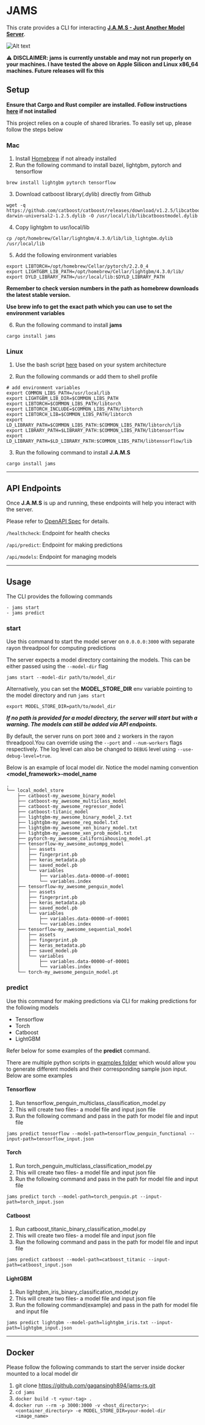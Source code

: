 # JAMS

This crate provides a CLI for interacting [**J.A.M.S - Just Another Model Server**](https://github.com/gagansingh894/jams-rs).

![Alt text](https://github.com/gagansingh894/jams-rs/blob/main/jams/screenshot.png?raw=true)

⚠️ **DISCLAIMER: jams is currently unstable and may not run properly on your machines. I have
tested the above on Apple Silicon and Linux x86_64 machines. Future releases will fix this**

## Setup
**Ensure that Cargo and Rust compiler are installed. Follow instructions [here](https://www.rust-lang.org/tools/install) if not installed**

This project relies on a couple of shared libraries. To easily set up, please follow the steps below


### Mac
1. Install [Homebrew](https://brew.sh/) if not already installed
2. Run the following command to install bazel, lightgbm, pytorch and tensorflow
```
brew install lightgbm pytorch tensorflow
```
3. Download catboost library(.dylib) directly from Github
```
wget -q https://github.com/catboost/catboost/releases/download/v1.2.5/libcatboostmodel-darwin-universal2-1.2.5.dylib -O /usr/local/lib/libcatboostmodel.dylib
```
4. Copy lightgbm to usr/local/lib
```
cp /opt/homebrew/Cellar/lightgbm/4.3.0/lib/lib_lightgbm.dylib /usr/local/lib
```
5. Add the following environment variables
```
export LIBTORCH=/opt/homebrew/Cellar/pytorch/2.2.0_4
export LIGHTGBM_LIB_PATH=/opt/homebrew/Cellar/lightgbm/4.3.0/lib/
export DYLD_LIBRARY_PATH=/usr/local/lib:$DYLD_LIBRARY_PATH
```

**Remember to check version numbers in the path as homebrew downloads the latest stable version.**

**Use brew info to get the exact path which you can use to set the environment variables**

6. Run the following command to install **jams**
```
cargo install jams
```

### Linux
1. Use the bash script [here](https://github.com/gagansingh894/jams-rs/blob/main/build) based on your system architecture

2. Run the following commands or add them to shell profile
```
# add environment variables
export COMMON_LIBS_PATH=/usr/local/lib
export LIGHTGBM_LIB_DIR=$COMMON_LIBS_PATH
export LIBTORCH=$COMMON_LIBS_PATH/libtorch
export LIBTORCH_INCLUDE=$COMMON_LIBS_PATH/libtorch
export LIBTORCH_LIB=$COMMON_LIBS_PATH/libtorch
export LD_LIBRARY_PATH=$COMMON_LIBS_PATH:$COMMON_LIBS_PATH/libtorch/lib
export LIBRARY_PATH=$LIBRARY_PATH:$COMMON_LIBS_PATH/libtensorflow
export LD_LIBRARY_PATH=$LD_LIBRARY_PATH:$COMMON_LIBS_PATH/libtensorflow/lib
```

3. Run the following command to install **J.A.M.S**
```
cargo install jams
```
---

## API Endpoints
Once **J.A.M.S** is up and running, these endpoints will help you interact with the server.

Please refer to [OpenAPI Spec](https://github.com/gagansingh894/jams-rs/blob/main/openapi.yml) for details.


`/healthcheck`: Endpoint for health checks

`/api/predict`: Endpoint for making predictions

`/api/models`: Endpoint for managing models

---

## Usage
The CLI provides the following commands

```
- jams start
- jams predict
```

### start
Use this command to start the model server on `0.0.0.0:3000` with separate rayon threadpool for computing predictions

The server expects a model directory containing the models. This can be either passed using the
```--model-dir``` flag

```
jams start --model-dir path/to/model_dir
```

Alternatively, you can set the **MODEL_STORE_DIR** env variable pointing to the model directory
and run `jams start`
```
export MODEL_STORE_DIR=path/to/model_dir
```

**_If no path is provided for a model directory, the server will start but with a warning. 
The models can still be added via API endpoints._**

By default, the server runs on port `3000` and `2` workers in the rayon threadpool.You can override using
the `--port` and `--num-workers` flags respectively. The log level can also be changed to
`DEBUG` level using `--use-debug-level=true`.

Below is an example of local model dir.
Notice the model naming convention
**<model_framework>-model_name**

```
.
└── local_model_store
    ├── catboost-my_awesome_binary_model
    ├── catboost-my_awesome_multiclass_model
    ├── catboost-my_awesome_regressor_model
    ├── catboost-titanic_model
    ├── lightgbm-my_awesome_binary_model_2.txt
    ├── lightgbm-my_awesome_reg_model.txt
    ├── lightgbm-my_awesome_xen_binary_model.txt
    ├── lightgbm-my_awesome_xen_prob_model.txt
    ├── pytorch-my_awesome_californiahousing_model.pt
    ├── tensorflow-my_awesome_autompg_model
    │   ├── assets
    │   ├── fingerprint.pb
    │   ├── keras_metadata.pb
    │   ├── saved_model.pb
    │   └── variables
    │       ├── variables.data-00000-of-00001
    │       └── variables.index
    ├── tensorflow-my_awesome_penguin_model
    │   ├── assets
    │   ├── fingerprint.pb
    │   ├── keras_metadata.pb
    │   ├── saved_model.pb
    │   └── variables
    │       ├── variables.data-00000-of-00001
    │       └── variables.index
    ├── tensorflow-my_awesome_sequential_model
    │   ├── assets
    │   ├── fingerprint.pb
    │   ├── keras_metadata.pb
    │   ├── saved_model.pb
    │   └── variables
    │       ├── variables.data-00000-of-00001
    │       └── variables.index
    └── torch-my_awesome_penguin_model.pt
```

### predict
Use this command for making predictions via CLI for making predictions for the following models

- Tensorflow
- Torch
- Catboost
- LightGBM

Refer below for some examples of the **predict** command.

There are multiple python scripts in [examples folder](https://github.com/gagansingh894/jams-rs/tree/main/jams-cli/examples) which would allow you to generate different models and their
corresponding sample json input. Below are some examples

#### Tensorflow
1. Run tensorflow_penguin_multiclass_classification_model.py
2. This will create two files- a model file and input json file
3. Run the following command and pass in the path for model file and input file
```
jams predict tensorflow --model-path=tensorflow_penguin_functional --input-path=tensorflow_input.json

```

#### Torch
1. Run torch_penguin_multiclass_classification_model.py
2. This will create two files- a model file and input json file
3. Run the following command and pass in the path for model file and input file
```
jams predict torch --model-path=torch_penguin.pt --input-path=torch_input.json
```


#### Catboost
1. Run catboost_titanic_binary_classification_model.py
2. This will create two files- a model file and input json file
3. Run the following command and pass in the path for model file and input file
```
jams predict catboost --model-path=catboost_titanic --input-path=catboost_input.json
```

#### LightGBM
1. Run lightgbm_iris_binary_classification_model.py
2. This will create two files- a model file and input json file
3. Run the following command(example) and pass in the path for model file and input file
```
jams predict lightgbm --model-path=lightgbm_iris.txt --input-path=lightgbm_input.json
```
---

## Docker
Please follow the following commands to start the server inside docker mounted
to a local model dir

1. git clone https://github.com/gagansingh894/jams-rs.git
2. `cd jams`
3. `docker build -t <your-tag> .`
4. `docker run --rm -p 3000:3000 -v <host_directory>:<container_directory> -e MODEL_STORE_DIR=your-model-dir <image_name>
   `
